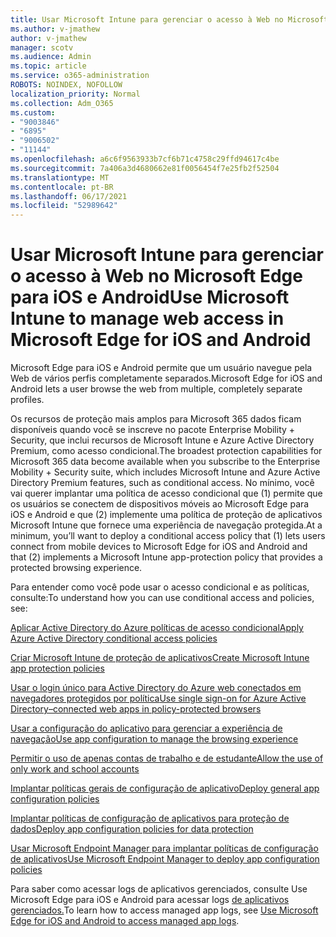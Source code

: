 ```yaml
---
title: Usar Microsoft Intune para gerenciar o acesso à Web no Microsoft Edge para iOS e Android
ms.author: v-jmathew
author: v-jmathew
manager: scotv
ms.audience: Admin
ms.topic: article
ms.service: o365-administration
ROBOTS: NOINDEX, NOFOLLOW
localization_priority: Normal
ms.collection: Adm_O365
ms.custom:
- "9003846"
- "6895"
- "9006502"
- "11144"
ms.openlocfilehash: a6c6f9563933b7cf6b71c4758c29ffd94617c4be
ms.sourcegitcommit: 7a406a3d4680662e81f0056454f7e25fb2f52504
ms.translationtype: MT
ms.contentlocale: pt-BR
ms.lasthandoff: 06/17/2021
ms.locfileid: "52989642"
---
```

# <a name="use-microsoft-intune-to-manage-web-access-in-microsoft-edge-for-ios-and-android"></a><span data-ttu-id="d9b58-102">Usar Microsoft Intune para gerenciar o acesso à Web no Microsoft Edge para iOS e Android</span><span class="sxs-lookup"><span data-stu-id="d9b58-102">Use Microsoft Intune to manage web access in Microsoft Edge for iOS and Android</span></span>

<span data-ttu-id="d9b58-103">Microsoft Edge para iOS e Android permite que um usuário navegue pela Web de vários perfis completamente separados.</span><span class="sxs-lookup"><span data-stu-id="d9b58-103">Microsoft Edge for iOS and Android lets a user browse the web from multiple, completely separate profiles.</span></span>

<span data-ttu-id="d9b58-104">Os recursos de proteção mais amplos para Microsoft 365 dados ficam disponíveis quando você se inscreve no pacote Enterprise Mobility + Security, que inclui recursos de Microsoft Intune e Azure Active Directory Premium, como acesso condicional.</span><span class="sxs-lookup"><span data-stu-id="d9b58-104">The broadest protection capabilities for Microsoft 365 data become available when you subscribe to the Enterprise Mobility + Security suite, which includes Microsoft Intune and Azure Active Directory Premium features, such as conditional access.</span></span> <span data-ttu-id="d9b58-105">No mínimo, você vai querer implantar uma política de acesso condicional que (1) permite que os usuários se conectem de dispositivos móveis ao Microsoft Edge para iOS e Android e que (2) implemente uma política de proteção de aplicativos Microsoft Intune que fornece uma experiência de navegação protegida.</span><span class="sxs-lookup"><span data-stu-id="d9b58-105">At a minimum, you’ll want to deploy a conditional access policy that (1) lets users connect from mobile devices to Microsoft Edge for iOS and Android and that (2) implements a Microsoft Intune app-protection policy that provides a protected browsing experience.</span></span>

<span data-ttu-id="d9b58-106">Para entender como você pode usar o acesso condicional e as políticas, consulte:</span><span class="sxs-lookup"><span data-stu-id="d9b58-106">To understand how you can use conditional access and policies, see:</span></span>

[<span data-ttu-id="d9b58-107">Aplicar Active Directory do Azure políticas de acesso condicional</span><span class="sxs-lookup"><span data-stu-id="d9b58-107">Apply Azure Active Directory conditional access policies</span></span>](https://go.microsoft.com/fwlink/?linkid=2132481)

[<span data-ttu-id="d9b58-108">Criar Microsoft Intune de proteção de aplicativos</span><span class="sxs-lookup"><span data-stu-id="d9b58-108">Create Microsoft Intune app protection policies</span></span>](https://go.microsoft.com/fwlink/?linkid=2132651)

[<span data-ttu-id="d9b58-109">Usar o login único para Active Directory do Azure web conectados em navegadores protegidos por política</span><span class="sxs-lookup"><span data-stu-id="d9b58-109">Use single sign-on for Azure Active Directory–connected web apps in policy-protected browsers</span></span>](https://go.microsoft.com/fwlink/?linkid=2132482)

[<span data-ttu-id="d9b58-110">Usar a configuração do aplicativo para gerenciar a experiência de navegação</span><span class="sxs-lookup"><span data-stu-id="d9b58-110">Use app configuration to manage the browsing experience</span></span>](https://go.microsoft.com/fwlink/?linkid=2132483)

[<span data-ttu-id="d9b58-111">Permitir o uso de apenas contas de trabalho e de estudante</span><span class="sxs-lookup"><span data-stu-id="d9b58-111">Allow the use of only work and school accounts</span></span>](https://go.microsoft.com/fwlink/?linkid=2132652)

[<span data-ttu-id="d9b58-112">Implantar políticas gerais de configuração de aplicativo</span><span class="sxs-lookup"><span data-stu-id="d9b58-112">Deploy general app configuration policies</span></span>](https://go.microsoft.com/fwlink/?linkid=2132653)

[<span data-ttu-id="d9b58-113">Implantar políticas de configuração de aplicativos para proteção de dados</span><span class="sxs-lookup"><span data-stu-id="d9b58-113">Deploy app configuration policies for data protection</span></span>](https://go.microsoft.com/fwlink/?linkid=2132654)

[<span data-ttu-id="d9b58-114">Usar Microsoft Endpoint Manager para implantar políticas de configuração de aplicativos</span><span class="sxs-lookup"><span data-stu-id="d9b58-114">Use Microsoft Endpoint Manager to deploy app configuration policies</span></span>](https://go.microsoft.com/fwlink/?linkid=2132707)

<span data-ttu-id="d9b58-115">Para saber como acessar logs de aplicativos gerenciados, consulte Use Microsoft Edge para iOS e Android para acessar logs [de aplicativos gerenciados.](https://go.microsoft.com/fwlink/?linkid=2132578)</span><span class="sxs-lookup"><span data-stu-id="d9b58-115">To learn how to access managed app logs, see [Use Microsoft Edge for iOS and Android to access managed app logs](https://go.microsoft.com/fwlink/?linkid=2132578).</span></span>

